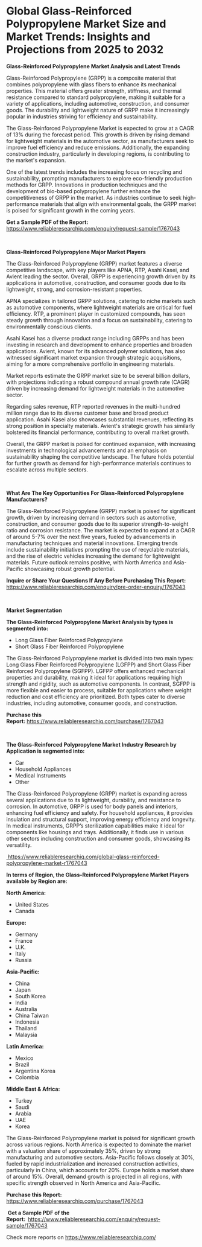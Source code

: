<p><h1>Global Glass-Reinforced Polypropylene Market Size and Market Trends: Insights and Projections from 2025 to 2032</h1></p><p><strong>Glass-Reinforced Polypropylene Market Analysis and Latest Trends</strong></p>
<p><p>Glass-Reinforced Polypropylene (GRPP) is a composite material that combines polypropylene with glass fibers to enhance its mechanical properties. This material offers greater strength, stiffness, and thermal resistance compared to standard polypropylene, making it suitable for a variety of applications, including automotive, construction, and consumer goods. The durability and lightweight nature of GRPP make it increasingly popular in industries striving for efficiency and sustainability.</p><p>The Glass-Reinforced Polypropylene Market is expected to grow at a CAGR of 13% during the forecast period. This growth is driven by rising demand for lightweight materials in the automotive sector, as manufacturers seek to improve fuel efficiency and reduce emissions. Additionally, the expanding construction industry, particularly in developing regions, is contributing to the market's expansion.</p><p>One of the latest trends includes the increasing focus on recycling and sustainability, prompting manufacturers to explore eco-friendly production methods for GRPP. Innovations in production techniques and the development of bio-based polypropylene further enhance the competitiveness of GRPP in the market. As industries continue to seek high-performance materials that align with environmental goals, the GRPP market is poised for significant growth in the coming years.</p></p>
<p><strong>Get a Sample PDF of the Report:&nbsp;</strong> <a href="https://www.reliableresearchiq.com/enquiry/request-sample/1767043?utm_campaign=3132&utm_medium=2&utm_source=Github&utm_content=ia&utm_term=03042025&utm_id=glass-reinforced-polypropylene">https://www.reliableresearchiq.com/enquiry/request-sample/1767043</a></p>
<p>&nbsp;</p>
<p><strong>Glass-Reinforced Polypropylene Major Market Players</strong></p>
<p><p>The Glass-Reinforced Polypropylene (GRPP) market features a diverse competitive landscape, with key players like APNA, RTP, Asahi Kasei, and Avient leading the sector. Overall, GRPP is experiencing growth driven by its applications in automotive, construction, and consumer goods due to its lightweight, strong, and corrosion-resistant properties.</p><p>APNA specializes in tailored GRPP solutions, catering to niche markets such as automotive components, where lightweight materials are critical for fuel efficiency. RTP, a prominent player in customized compounds, has seen steady growth through innovation and a focus on sustainability, catering to environmentally conscious clients.</p><p>Asahi Kasei has a diverse product range including GRPPs and has been investing in research and development to enhance properties and broaden applications. Avient, known for its advanced polymer solutions, has also witnessed significant market expansion through strategic acquisitions, aiming for a more comprehensive portfolio in engineering materials.</p><p>Market reports estimate the GRPP market size to be several billion dollars, with projections indicating a robust compound annual growth rate (CAGR) driven by increasing demand for lightweight materials in the automotive sector.</p><p>Regarding sales revenue, RTP reported revenues in the multi-hundred million range due to its diverse customer base and broad product application. Asahi Kasei also showcases substantial revenues, reflecting its strong position in specialty materials. Avient's strategic growth has similarly bolstered its financial performance, contributing to overall market growth.</p><p>Overall, the GRPP market is poised for continued expansion, with increasing investments in technological advancements and an emphasis on sustainability shaping the competitive landscape. The future holds potential for further growth as demand for high-performance materials continues to escalate across multiple sectors.</p></p>
<p>&nbsp;</p>
<p><strong>What Are The Key Opportunities For Glass-Reinforced Polypropylene Manufacturers?</strong></p>
<p><p>The Glass-Reinforced Polypropylene (GRPP) market is poised for significant growth, driven by increasing demand in sectors such as automotive, construction, and consumer goods due to its superior strength-to-weight ratio and corrosion resistance. The market is expected to expand at a CAGR of around 5-7% over the next five years, fueled by advancements in manufacturing techniques and material innovations. Emerging trends include sustainability initiatives prompting the use of recyclable materials, and the rise of electric vehicles increasing the demand for lightweight materials. Future outlook remains positive, with North America and Asia-Pacific showcasing robust growth potential.</p></p>
<p><strong>Inquire or Share Your Questions If Any Before Purchasing This Report:</strong> <a href="https://www.reliableresearchiq.com/enquiry/pre-order-enquiry/1767043?utm_campaign=3132&utm_medium=2&utm_source=Github&utm_content=ia&utm_term=03042025&utm_id=glass-reinforced-polypropylene">https://www.reliableresearchiq.com/enquiry/pre-order-enquiry/1767043</a></p>
<p>&nbsp;</p>
<p><strong>Market Segmentation</strong></p>
<p><strong>The Glass-Reinforced Polypropylene Market Analysis by types is segmented into:</strong></p>
<p><ul><li>Long Glass Fiber Reinforced Polypropylene</li><li>Short Glass Fiber Reinforced Polypropylene</li></ul></p>
<p><p>The Glass-Reinforced Polypropylene market is divided into two main types: Long Glass Fiber Reinforced Polypropylene (LGFPP) and Short Glass Fiber Reinforced Polypropylene (SGFPP). LGFPP offers enhanced mechanical properties and durability, making it ideal for applications requiring high strength and rigidity, such as automotive components. In contrast, SGFPP is more flexible and easier to process, suitable for applications where weight reduction and cost efficiency are prioritized. Both types cater to diverse industries, including automotive, consumer goods, and construction.</p></p>
<p><strong>Purchase this Report:&nbsp;</strong><a href="https://www.reliableresearchiq.com/purchase/1767043?utm_campaign=3132&utm_medium=2&utm_source=Github&utm_content=ia&utm_term=03042025&utm_id=glass-reinforced-polypropylene">https://www.reliableresearchiq.com/purchase/1767043</a></p>
<p>&nbsp;</p>
<p><strong>The Glass-Reinforced Polypropylene Market Industry Research by Application is segmented into:</strong></p>
<p><ul><li>Car</li><li>Household Appliances</li><li>Medical Instruments</li><li>Other</li></ul></p>
<p><p>The Glass-Reinforced Polypropylene (GRPP) market is expanding across several applications due to its lightweight, durability, and resistance to corrosion. In automotive, GRPP is used for body panels and interiors, enhancing fuel efficiency and safety. For household appliances, it provides insulation and structural support, improving energy efficiency and longevity. In medical instruments, GRPP’s sterilization capabilities make it ideal for components like housings and trays. Additionally, it finds use in various other sectors including construction and consumer goods, showcasing its versatility.</p></p>
<p><a href="https://www.reliableresearchiq.com/global-glass-reinforced-polypropylene-market-r1767043?utm_campaign=3132&utm_medium=2&utm_source=Github&utm_content=ia&utm_term=03042025&utm_id=glass-reinforced-polypropylene">&nbsp;https://www.reliableresearchiq.com/global-glass-reinforced-polypropylene-market-r1767043</a></p>
<p><strong>In terms of Region, the Glass-Reinforced Polypropylene Market Players available by Region are:</strong></p>
<p>
    <p> <strong> North America: </strong>
        <ul>
            <li>United States</li>
            <li>Canada</li>
        </ul>
        </p> 
    <p> <strong> Europe: </strong>
        <ul>
            <li>Germany</li>
            <li>France</li>
            <li>U.K.</li>
            <li>Italy</li>
            <li>Russia</li>
        </ul>
        </p> 
    <p> <strong> Asia-Pacific: </strong>
        <ul>
            <li>China</li>
            <li>Japan</li>
            <li>South Korea</li>
            <li>India</li>
            <li>Australia</li>
            <li>China Taiwan</li>
            <li>Indonesia</li>
            <li>Thailand</li>
            <li>Malaysia</li>
        </ul>
        </p> 
    <p> <strong> Latin America: </strong>
        <ul>
            <li>Mexico</li>
            <li>Brazil</li>
            <li>Argentina Korea</li>
            <li>Colombia</li>
        </ul>
        </p> 
    <p> <strong> Middle East & Africa: </strong>
        <ul>
            <li>Turkey</li>
            <li>Saudi</li>
            <li>Arabia</li>
            <li>UAE</li>
            <li>Korea</li>
        </ul>
    </p>
    </p>
<p><p>The Glass-Reinforced Polypropylene market is poised for significant growth across various regions. North America is expected to dominate the market with a valuation share of approximately 35%, driven by strong manufacturing and automotive sectors. Asia-Pacific follows closely at 30%, fueled by rapid industrialization and increased construction activities, particularly in China, which accounts for 20%. Europe holds a market share of around 15%. Overall, demand growth is projected in all regions, with specific strength observed in North America and Asia-Pacific.</p></p>
<p><strong>Purchase this Report: </strong><a href="https://www.reliableresearchiq.com/purchase/1767043?utm_campaign=3132&utm_medium=2&utm_source=Github&utm_content=ia&utm_term=03042025&utm_id=glass-reinforced-polypropylene">https://www.reliableresearchiq.com/purchase/1767043</a></p>
<p>&nbsp;<strong>Get a Sample PDF of the Report:&nbsp;&nbsp;</strong><a href="https://www.reliableresearchiq.com/enquiry/request-sample/1767043?utm_campaign=3132&utm_medium=2&utm_source=Github&utm_content=ia&utm_term=03042025&utm_id=glass-reinforced-polypropylene">https://www.reliableresearchiq.com/enquiry/request-sample/1767043</a></p>
<p><strong></strong></p>
<p>Check more reports on <a href="https://www.reliableresearchiq.com/?utm_campaign=3132&utm_medium=2&utm_source=Github&utm_content=ia&utm_term=03042025&utm_id=glass-reinforced-polypropylene">https://www.reliableresearchiq.com/</a></p>